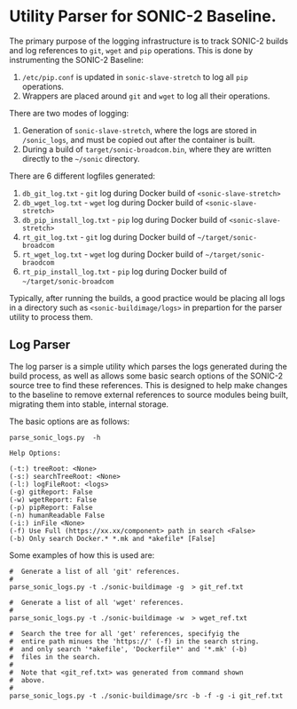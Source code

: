 # Utility Parser for SONIC-2 Baseline.
The primary purpose of the logging infrastructure is to track SONIC-2
builds and log references to `git`, `wget` and `pip` operations.  This is
done by instrumenting the SONIC-2 Baseline:

1. `/etc/pip.conf` is updated in `sonic-slave-stretch` to log all `pip`
operations.
2. Wrappers are placed around `git` and `wget` to log all their operations.

There are two modes of logging:

1. Generation of `sonic-slave-stretch`, where the logs are stored in
`/sonic_logs`, and must be copied out after the container is built.
2. During a build of `target/sonic-broadcom.bin`, where they are
written directly to the `~/sonic` directory.

There are 6 different logfiles generated:

1. `db_git_log.txt` - `git` log during Docker build of `<sonic-slave-stretch>`
2. `db_wget_log.txt` - `wget` log during Docker build of `<sonic-slave-stretch>`
3. `db_pip_install_log.txt` - `pip` log during Docker build of `<sonic-slave-stretch>`
4. `rt_git_log.txt` - `git` log during Docker build of `~/target/sonic-broadcom`
5. `rt_wget_log.txt` - `wget` log during Docker build of `~/target/sonic-braodcom`
6. `rt_pip_install_log.txt` - `pip` log during Docker build of `~/target/sonic-broadcom`

Typically, after running the builds, a good practice would be placing all logs in
a directory such as `<sonic-buildimage/logs>` in prepartion for the parser utility
to process them.

## Log Parser

The log parser is a simple utility which parses the logs generated during the
build process, as well as allows some basic search options of the SONIC-2 
source tree to find these references.  This is designed to help make changes
to the baseline to remove external references to source modules being built,
migrating them into stable, internal storage.

The basic options are as follows:

```
parse_sonic_logs.py  -h

Help Options:
 
(-t:) treeRoot: <None>
(-s:) searchTreeRoot: <None>
(-l:) logFileRoot: <logs>
(-g) gitReport: False
(-w) wgetReport: False
(-p) pipReport: False
(-n) humanReadable False
(-i:) inFile <None>
(-f) Use Full (https://xx.xx/component> path in search <False>
(-b) Only search Docker.* *.mk and *akefile* [False]
```

Some examples of how this is used are:

```
#  Generate a list of all 'git' references.
#
parse_sonic_logs.py -t ./sonic-buildimage -g  > git_ref.txt

#  Generate a list of all 'wget' references.
#
parse_sonic_logs.py -t ./sonic-buildimage -w  > wget_ref.txt

#  Search the tree for all 'get' references, specifyig the
#  entire path minues the 'https://' (-f) in the search string.
#  and only search '*akefile', 'Dockerfile*' and '*.mk' (-b)
#  files in the search.
#
#  Note that <git_ref.txt> was generated from command shown
#  above.
#
parse_sonic_logs.py -t ./sonic-buildimage/src -b -f -g -i git_ref.txt 
```
